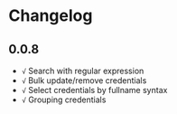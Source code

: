# Changelog

## 0.0.8

+ `√` Search with regular expression
+ `√` Bulk update/remove credentials
+ `√` Select credentials by fullname syntax
+ `√` Grouping credentials
